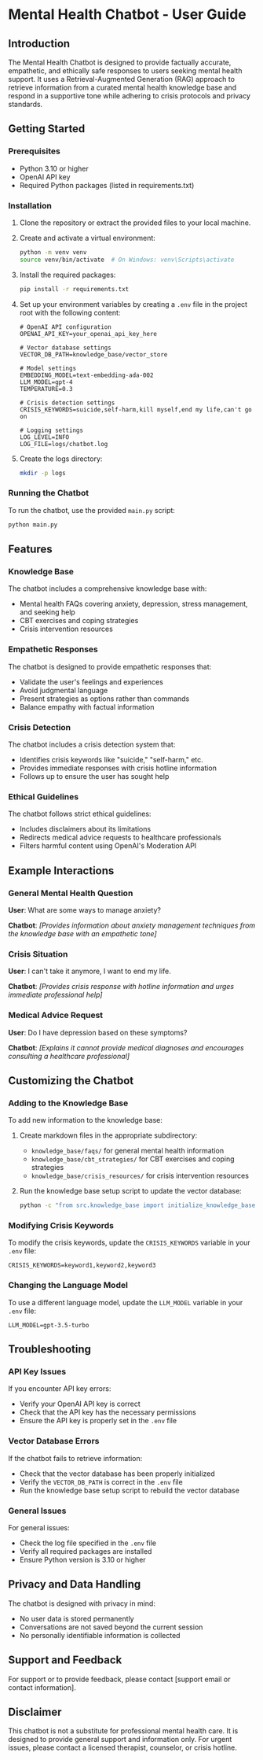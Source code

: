 # Mental Health Chatbot - User Guide

## Introduction

The Mental Health Chatbot is designed to provide factually accurate, empathetic, and ethically safe responses to users seeking mental health support. It uses a Retrieval-Augmented Generation (RAG) approach to retrieve information from a curated mental health knowledge base and respond in a supportive tone while adhering to crisis protocols and privacy standards.

## Getting Started

### Prerequisites

- Python 3.10 or higher
- OpenAI API key
- Required Python packages (listed in requirements.txt)

### Installation

1. Clone the repository or extract the provided files to your local machine.

2. Create and activate a virtual environment:
   ```bash
   python -m venv venv
   source venv/bin/activate  # On Windows: venv\Scripts\activate
   ```

3. Install the required packages:
   ```bash
   pip install -r requirements.txt
   ```

4. Set up your environment variables by creating a `.env` file in the project root with the following content:
   ```
   # OpenAI API configuration
   OPENAI_API_KEY=your_openai_api_key_here

   # Vector database settings
   VECTOR_DB_PATH=knowledge_base/vector_store

   # Model settings
   EMBEDDING_MODEL=text-embedding-ada-002
   LLM_MODEL=gpt-4
   TEMPERATURE=0.3

   # Crisis detection settings
   CRISIS_KEYWORDS=suicide,self-harm,kill myself,end my life,can't go on

   # Logging settings
   LOG_LEVEL=INFO
   LOG_FILE=logs/chatbot.log
   ```

5. Create the logs directory:
   ```bash
   mkdir -p logs
   ```

### Running the Chatbot

To run the chatbot, use the provided `main.py` script:

```bash
python main.py
```

## Features

### Knowledge Base

The chatbot includes a comprehensive knowledge base with:

- Mental health FAQs covering anxiety, depression, stress management, and seeking help
- CBT exercises and coping strategies
- Crisis intervention resources

### Empathetic Responses

The chatbot is designed to provide empathetic responses that:

- Validate the user's feelings and experiences
- Avoid judgmental language
- Present strategies as options rather than commands
- Balance empathy with factual information

### Crisis Detection

The chatbot includes a crisis detection system that:

- Identifies crisis keywords like "suicide," "self-harm," etc.
- Provides immediate responses with crisis hotline information
- Follows up to ensure the user has sought help

### Ethical Guidelines

The chatbot follows strict ethical guidelines:

- Includes disclaimers about its limitations
- Redirects medical advice requests to healthcare professionals
- Filters harmful content using OpenAI's Moderation API

## Example Interactions

### General Mental Health Question

**User**: What are some ways to manage anxiety?

**Chatbot**: *[Provides information about anxiety management techniques from the knowledge base with an empathetic tone]*

### Crisis Situation

**User**: I can't take it anymore, I want to end my life.

**Chatbot**: *[Provides crisis response with hotline information and urges immediate professional help]*

### Medical Advice Request

**User**: Do I have depression based on these symptoms?

**Chatbot**: *[Explains it cannot provide medical diagnoses and encourages consulting a healthcare professional]*

## Customizing the Chatbot

### Adding to the Knowledge Base

To add new information to the knowledge base:

1. Create markdown files in the appropriate subdirectory:
   - `knowledge_base/faqs/` for general mental health information
   - `knowledge_base/cbt_strategies/` for CBT exercises and coping strategies
   - `knowledge_base/crisis_resources/` for crisis intervention resources

2. Run the knowledge base setup script to update the vector database:
   ```bash
   python -c "from src.knowledge_base import initialize_knowledge_base; initialize_knowledge_base()"
   ```

### Modifying Crisis Keywords

To modify the crisis keywords, update the `CRISIS_KEYWORDS` variable in your `.env` file:

```
CRISIS_KEYWORDS=keyword1,keyword2,keyword3
```

### Changing the Language Model

To use a different language model, update the `LLM_MODEL` variable in your `.env` file:

```
LLM_MODEL=gpt-3.5-turbo
```

## Troubleshooting

### API Key Issues

If you encounter API key errors:
- Verify your OpenAI API key is correct
- Check that the API key has the necessary permissions
- Ensure the API key is properly set in the `.env` file

### Vector Database Errors

If the chatbot fails to retrieve information:
- Check that the vector database has been properly initialized
- Verify the `VECTOR_DB_PATH` is correct in the `.env` file
- Run the knowledge base setup script to rebuild the vector database

### General Issues

For general issues:
- Check the log file specified in the `.env` file
- Verify all required packages are installed
- Ensure Python version is 3.10 or higher

## Privacy and Data Handling

The chatbot is designed with privacy in mind:
- No user data is stored permanently
- Conversations are not saved beyond the current session
- No personally identifiable information is collected

## Support and Feedback

For support or to provide feedback, please contact [support email or contact information].

## Disclaimer

This chatbot is not a substitute for professional mental health care. It is designed to provide general support and information only. For urgent issues, please contact a licensed therapist, counselor, or crisis hotline.
